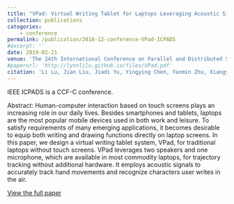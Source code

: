 ```yaml
---
title: "VPad: Virtual Writing Tablet for Laptops Leveraging Acoustic Signals"
collection: publications
catogories: 
    - conference
permalink: /publication/2018-12-conference-VPad-ICPADS
#excerpt: ''
date: 2019-02-21
venue: 'The 24th International Conference on Parallel and Distributed Systems (IEEE ICPADS 2018)'
#paperurl: 'http://lynnlilu.github.io/files/VPad.pdf'
citation: 'Li Lu, Jian Liu, Jiadi Yu, Yingying Chen, Yanmin Zhu, Xiangyu Xu, Minglu Li. (2018). &quot; VPad: Virtual Writing Tablet for Laptops Leveraging Acoustic Signals.&quot; <i>IEEE ICPADS 2018</i>. Sentosa, Singapore. pp. 244-251. doi: 10.1109/PADSW.2018.8644615.'
---
```


IEEE ICPADS is a CCF-C conference.

Abstract: Human-computer interaction based on touch screens plays an increasing role in our daily lives. Besides smartphones and tablets, laptops are the most popular mobile devices used in both work and leisure. To satisfy requirements of many emerging applications, it becomes desirable to equip both writing and drawing functions directly on laptop screens. In this paper, we design a virtual writing tablet system, VPad, for traditional laptops without touch screens. VPad leverages two speakers and one microphone, which are available in most commodity laptops, for trajectory tracking without additional hardware. It employs acoustic signals to accurately track hand movements and recognize characters user writes in the air.

[View the full paper](https://ieeexplore.ieee.org/document/8644615)


